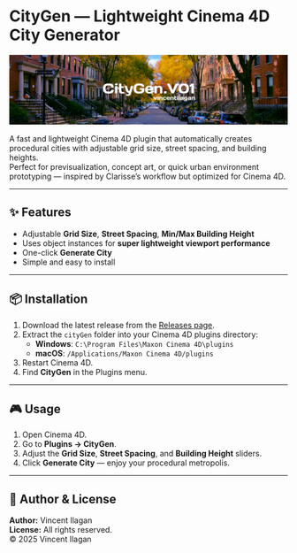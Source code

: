 # CityGen — Lightweight Cinema 4D City Generator

![CityGen Banner](banner.png)

A fast and lightweight Cinema 4D plugin that automatically creates procedural cities with adjustable grid size, street spacing, and building heights.  
Perfect for previsualization, concept art, or quick urban environment prototyping — inspired by Clarisse’s workflow but optimized for Cinema 4D.

---

## ✨ Features
- Adjustable **Grid Size**, **Street Spacing**, **Min/Max Building Height**
- Uses object instances for **super lightweight viewport performance**
- One-click **Generate City**
- Simple and easy to install

---

## 📦 Installation
1. Download the latest release from the [Releases page](https://github.com/vincentilagan/citygen/releases).
2. Extract the `cityGen` folder into your Cinema 4D plugins directory:
   - **Windows**: `C:\Program Files\Maxon Cinema 4D\plugins`
   - **macOS**: `/Applications/Maxon Cinema 4D/plugins`
3. Restart Cinema 4D.
4. Find **CityGen** in the Plugins menu.

---

## 🎮 Usage
1. Open Cinema 4D.
2. Go to **Plugins → CityGen**.
3. Adjust the **Grid Size**, **Street Spacing**, and **Building Height** sliders.
4. Click **Generate City** — enjoy your procedural metropolis.

---

## 📝 Author & License
**Author:** Vincent Ilagan  
**License:** All rights reserved.  
© 2025 Vincent Ilagan

